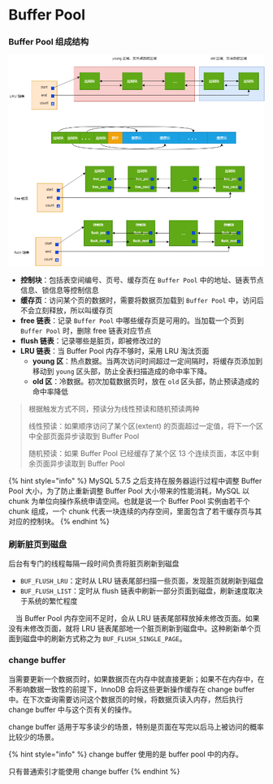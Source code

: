 # Buffer Pool

### Buffer Pool 组成结构

![](../../.gitbook/assets/buffer_pool.png)

* **控制块**：包括表空间编号、页号、缓存页在 `Buffer Pool` 中的地址、链表节点信息、锁信息等控制信息
* **缓存页**：访问某个页的数据时，需要将数据页加载到 `Buffer Pool` 中，访问后不会立刻释放，所以叫缓存页
* **free 链表**：记录 `Buffer Pool` 中哪些缓存页是可用的。当加载一个页到 `Buffer Pool` 时，删除 free 链表对应节点
* **flush 链表**：记录哪些是脏页，即被修改过的
* **LRU 链表**：当 Buffer Pool 内存不够时，采用 LRU 淘汰页面
  * **young 区**：热点数据。当两次访问时间超过一定间隔时，将缓存页添加到移动到 `young` 区头部，防止全表扫描造成的命中率下降。
  * **old 区**：冷数据。初次加载数据页时，放在 `old` 区头部，防止预读造成的命中率降低

> 根据触发方式不同，预读分为线性预读和随机预读两种
>
>  线性预读：如果顺序访问了某个区\(extent\) 的页面超过一定值，将下一个区中全部页面异步读取到 Buffer Pool
>
>  随机预读：如果 Buffer Pool 已经缓存了某个区 13 个连续页面，本区中剩余页面异步读取到 Buffer Pool

{% hint style="info" %}
MySQL 5.7.5 之后支持在服务器运行过程中调整 Buffer Pool 大小，为了防止重新调整 Buffer Pool 大小带来的性能消耗，MySQL 以 chunk 为单位向操作系统申请空间。也就是说一个 Buffer Pool 实例由若干个 chunk 组成，一个 chunk 代表一块连续的内存空间，里面包含了若干缓存页与其对应的控制块。
{% endhint %}

### 刷新脏页到磁盘

后台有专门的线程每隔一段时间负责将脏页刷新到磁盘

* `BUF_FLUSH_LRU`：定时从 LRU 链表尾部扫描一些页面，发现脏页就刷新到磁盘
* `BUF_FLUSH_LIST`：定时从 flush 链表中刷新一部分页面到磁盘，刷新速度取决于系统的繁忙程度

 当 Buffer Pool 内存空间不足时，会从 LRU 链表尾部释放掉未修改页面。如果没有未修改页面，就将 LRU 链表尾部地一个脏页刷新到磁盘中。这种刷新单个页面到磁盘中的刷新方式称之为 `BUF_FLUSH_SINGLE_PAGE`。

### change buffer

当需要更新一个数据页时，如果数据页在内存中就直接更新；如果不在内存中，在不影响数据一致性的前提下，InnoDB 会将这些更新操作缓存在 change buffer 中。在下次查询需要访问这个数据页的时候，将数据页读入内存，然后执行 change buffer 中与这个页有关的操作。

change buffer 适用于写多读少的场景，特别是页面在写完以后马上被访问的概率比较少的场景。

{% hint style="info" %}
change buffer 使用的是 buffer pool 中的内存。

只有普通索引才能使用 change buffer
{% endhint %}

